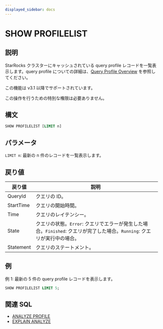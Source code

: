 ```yaml
---
displayed_sidebar: docs
---
```


# SHOW PROFILELIST

## 説明

StarRocks クラスターにキャッシュされている query profile レコードを一覧表示します。query profile についての詳細は、[Query Profile Overview](../../../../administration/query_profile_overview.md) を参照してください。

この機能は v3.1 以降でサポートされています。

この操作を行うための特別な権限は必要ありません。

## 構文

```SQL
SHOW PROFILELIST [LIMIT n]
```

## パラメータ

`LIMIT n`: 最新の n 件のレコードを一覧表示します。

## 戻り値

| **戻り値** | **説明**                                                      |
| ---------- | ------------------------------------------------------------- |
| QueryId    | クエリの ID。                                                 |
| StartTime  | クエリの開始時間。                                            |
| Time       | クエリのレイテンシー。                                        |
| State      | クエリの状態。`Error`: クエリでエラーが発生した場合。`Finished`: クエリが完了した場合。`Running`: クエリが実行中の場合。 |
| Statement  | クエリのステートメント。                                      |

## 例

例 1: 最新の 5 件の query profile レコードを表示します。

```SQL
SHOW PROFILELIST LIMIT 5;
```

## 関連 SQL

- [ANALYZE PROFILE](./ANALYZE_PROFILE.md)
- [EXPLAIN ANALYZE](./EXPLAIN_ANALYZE.md)